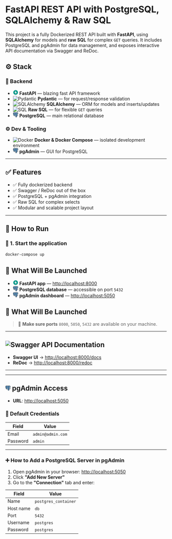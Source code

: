 # FastAPI REST API with PostgreSQL, SQLAlchemy & Raw SQL

This project is a fully Dockerized REST API built with **FastAPI**, using **SQLAlchemy** for models and **raw SQL** for complex `GET` queries. It includes PostgreSQL and pgAdmin for data management, and exposes interactive API documentation via Swagger and ReDoc.

## ⚙️ Stack

### 🧠 Backend

- <img src="https://raw.githubusercontent.com/github/explore/main/topics/fastapi/fastapi.png" alt="FastAPI" width="16" height="16" /> **FastAPI** — blazing fast API framework
- <img src="https://avatars.githubusercontent.com/u/110818415?s=200&v=4" alt="Pydantic" width="16" /> **Pydantic** — for request/response validation
- <img src="https://www.sqlalchemy.org/img/sqla_logo.png" alt="SQLAlchemy" width="64" /> **SQLAlchemy** — ORM for models and inserts/updates
- <img src="https://w7.pngwing.com/pngs/525/959/png-transparent-microsoft-azure-sql-database-microsoft-sql-server-cloud-computing-text-trademark-logo.png" alt="SQL" width="24" /> **Raw SQL** — for flexible `GET` queries
- <img src="https://raw.githubusercontent.com/github/explore/main/topics/postgresql/postgresql.png" alt="PostgreSQL" width="16" /> **PostgreSQL** — main relational database

### ⚙️ Dev & Tooling

- <img src="https://cdn4.iconfinder.com/data/icons/logos-and-brands/512/97_Docker_logo_logos-512.png" alt="Docker" width="16" /> **Docker & Docker Compose** — isolated development environment
- <img src="https://raw.githubusercontent.com/github/explore/main/topics/postgresql/postgresql.png" alt="PostgreSQL" width="16" /> **pgAdmin** — GUI for PostgreSQL

---

## ✅ Features

- ✅ Fully dockerized backend
- ✅ Swagger / ReDoc out of the box
- ✅ PostgreSQL + pgAdmin integration
- ✅ Raw SQL for complex selects
- ✅ Modular and scalable project layout

---

## 🚀 How to Run

### 🔧 1. Start the application

```bash
docker-compose up
```

## 🚀 What Will Be Launched

- <img src="https://raw.githubusercontent.com/github/explore/main/topics/fastapi/fastapi.png" alt="FastAPI" width="16" height="16" /> **FastAPI app** — [http://localhost:8000](http://localhost:8000)
- <img src="https://raw.githubusercontent.com/github/explore/main/topics/postgresql/postgresql.png" alt="PostgreSQL" width="16" /> **PostgreSQL database** — accessible on port `5432`
- <img src="https://raw.githubusercontent.com/github/explore/main/topics/postgresql/postgresql.png" alt="PostgreSQL" width="16" /> **pgAdmin dashboard** — [http://localhost:5050](http://localhost:5050)

## 🚀 What Will Be Launched

> 📌 **Make sure ports** `8000`, `5050`, `5432` are available on your machine.

---

## <img src="https://static-00.iconduck.com/assets.00/swagger-icon-2048x2048-563qbzey.png" alt="Swagger" width="16" /> API Documentation

- **Swagger UI** → [http://localhost:8000/docs](http://localhost:8000/docs)
- **ReDoc** → [http://localhost:8000/redoc](http://localhost:8000/redoc)

---

---

## <img src="https://raw.githubusercontent.com/github/explore/main/topics/postgresql/postgresql.png" alt="PostgreSQL" width="16" /> pgAdmin Access

- **URL**: [http://localhost:5050](http://localhost:5050)

### 🔐 Default Credentials

| Field    | Value             |
| -------- | ----------------- |
| Email    | `admin@admin.com` |
| Password | `admin`           |

---

### ➕ How to Add a PostgreSQL Server in pgAdmin

1. Open pgAdmin in your browser: [http://localhost:5050](http://localhost:5050)
2. Click **"Add New Server"**
3. Go to the **"Connection"** tab and enter:

| Field     | Value                |
| --------- | -------------------- |
| Name      | `postgres_container` |
| Host name | `db`                 |
| Port      | `5432`               |
| Username  | `postgres`           |
| Password  | `postgres`           |

